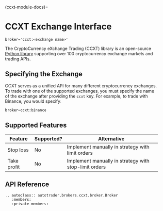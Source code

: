 (ccxt-module-docs)=
# CCXT Exchange Interface
`broker='ccxt:<exchange name>'`

The CryptoCurrency eXchange Trading (CCXT) library is an open-source 
[Python library](https://github.com/ccxt/ccxt) supporting over 100 
cryptocurrency exchange markets and trading APIs.



## Specifying the Exchange
CCXT serves as a unified API for many different cryptocurrency exchanges.
To trade with one of the supported exchanges, you must specify the name
of the exchange after providing the `ccxt` key. For example, to trade 
with Binance, you would specify:


```python
broker=ccxt:binance
```


## Supported Features

| Feature | Supported? | Alternative | 
| ------- | ---------- | ----------- |
| Stop loss | No | Implement manually in strategy with limit orders |
| Take profit | No | Implement manually in strategy with stop-limit orders |




## API Reference
```{eval-rst}
.. autoclass:: autotrader.brokers.ccxt.broker.Broker
   :members:
   :private-members:
```

